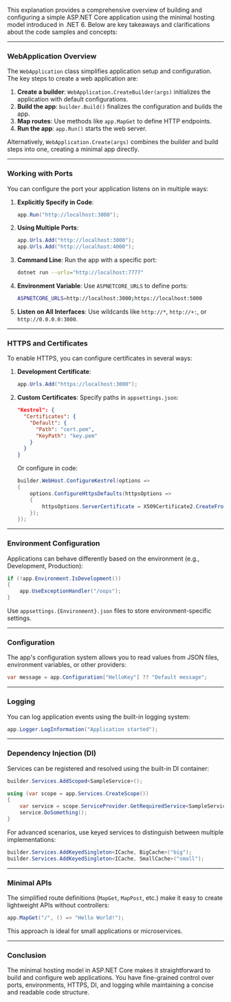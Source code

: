 This explanation provides a comprehensive overview of building and configuring a simple ASP.NET Core application using the minimal hosting model introduced in .NET 6. Below are key takeaways and clarifications about the code samples and concepts:

---

### **WebApplication Overview**
The `WebApplication` class simplifies application setup and configuration. The key steps to create a web application are:
1. **Create a builder**: `WebApplication.CreateBuilder(args)` initializes the application with default configurations.
2. **Build the app**: `builder.Build()` finalizes the configuration and builds the app.
3. **Map routes**: Use methods like `app.MapGet` to define HTTP endpoints.
4. **Run the app**: `app.Run()` starts the web server.

Alternatively, `WebApplication.Create(args)` combines the builder and build steps into one, creating a minimal app directly.

---

### **Working with Ports**
You can configure the port your application listens on in multiple ways:

1. **Explicitly Specify in Code**:
   ```csharp
   app.Run("http://localhost:3000");
   ```

2. **Using Multiple Ports**:
   ```csharp
   app.Urls.Add("http://localhost:3000");
   app.Urls.Add("http://localhost:4000");
   ```

3. **Command Line**:
   Run the app with a specific port:
   ```bash
   dotnet run --urls="http://localhost:7777"
   ```

4. **Environment Variable**:
   Use `ASPNETCORE_URLS` to define ports:
   ```bash
   ASPNETCORE_URLS=http://localhost:3000;https://localhost:5000
   ```

5. **Listen on All Interfaces**:
   Use wildcards like `http://*`, `http://+:`, or `http://0.0.0.0:3000`.

---

### **HTTPS and Certificates**
To enable HTTPS, you can configure certificates in several ways:
1. **Development Certificate**:
   ```csharp
   app.Urls.Add("https://localhost:3000");
   ```

2. **Custom Certificates**:
   Specify paths in `appsettings.json`:
   ```json
   "Kestrel": {
     "Certificates": {
       "Default": {
         "Path": "cert.pem",
         "KeyPath": "key.pem"
       }
     }
   }
   ```

   Or configure in code:
   ```csharp
   builder.WebHost.ConfigureKestrel(options =>
   {
       options.ConfigureHttpsDefaults(httpsOptions =>
       {
           httpsOptions.ServerCertificate = X509Certificate2.CreateFromPemFile("cert.pem", "key.pem");
       });
   });
   ```

---

### **Environment Configuration**
Applications can behave differently based on the environment (e.g., Development, Production):
```csharp
if (!app.Environment.IsDevelopment())
{
    app.UseExceptionHandler("/oops");
}
```

Use `appsettings.{Environment}.json` files to store environment-specific settings.

---

### **Configuration**
The app's configuration system allows you to read values from JSON files, environment variables, or other providers:
```csharp
var message = app.Configuration["HelloKey"] ?? "Default message";
```

---

### **Logging**
You can log application events using the built-in logging system:
```csharp
app.Logger.LogInformation("Application started");
```

---

### **Dependency Injection (DI)**
Services can be registered and resolved using the built-in DI container:
```csharp
builder.Services.AddScoped<SampleService>();

using (var scope = app.Services.CreateScope())
{
    var service = scope.ServiceProvider.GetRequiredService<SampleService>();
    service.DoSomething();
}
```

For advanced scenarios, use keyed services to distinguish between multiple implementations:
```csharp
builder.Services.AddKeyedSingleton<ICache, BigCache>("big");
builder.Services.AddKeyedSingleton<ICache, SmallCache>("small");
```

---

### **Minimal APIs**
The simplified route definitions (`MapGet`, `MapPost`, etc.) make it easy to create lightweight APIs without controllers:
```csharp
app.MapGet("/", () => "Hello World!");
```

This approach is ideal for small applications or microservices.

---

### **Conclusion**
The minimal hosting model in ASP.NET Core makes it straightforward to build and configure web applications. You have fine-grained control over ports, environments, HTTPS, DI, and logging while maintaining a concise and readable code structure.
